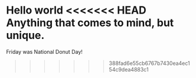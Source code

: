 Hello world
<<<<<<< HEAD
Anything that comes to mind, but unique.
=======
Friday was National Donut Day!
>>>>>>> 388fad6e55cb6767b7430ea4ec154c9dea4883c1
